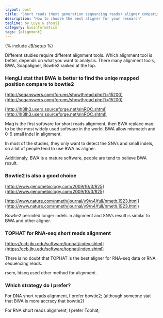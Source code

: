 ```yaml
---
layout: post
title: "Short reads (Next generation sequencing reads) aligner comparison"
description: "How to choose the best aligner for your research"
tagline: by Luye & zhoujj
category: bioinformatics
tags: [alignment]
---
```

{% include JB/setup %}

Different studies require different alignment tools. Which alignment tool is better, depends on what you want to analysis. There many alignment tools, BWA, Soapaligner, Bowtie2 ranked at the top.

<!--more-->

### HengLi stat that BWA is better to find the uniqe mapped position compare to bowtie2

[http://seqanswers.com/forums/showthread.php?t=15200](http://seqanswers.com/forums/showthread.php?t=15200)

[http://lh3lh3.users.sourceforge.net/alnROC.shtml](http://lh3lh3.users.sourceforge.net/alnROC.shtml)

Maq is the first software for short reads alignment, then BWA replace maq to be the most widely used software in the world. BWA allow mismatch and 0-9 small indel in alignment. 

In most of the studies, they only want to detect the SNVs and small indels, so a lot of people tend to use BWA as aligner.

Additionaly, BWA is a mature software, people are tend to believe BWA result.


### Bowtie2 is also a good choice

[http://www.genomebiology.com/2009/10/3/R25](http://www.genomebiology.com/2009/10/3/R25)

[http://www.nature.com/nmeth/journal/v9/n4/full/nmeth.1923.html](http://www.nature.com/nmeth/journal/v9/n4/full/nmeth.1923.html)

Bowtie2 permited longer indels in alignment and SNVs result is similar to BWA and other aligner.


### TOPHAT for RNA-seq short reads alignment

[https://ccb.jhu.edu/software/tophat/index.shtml](https://ccb.jhu.edu/software/tophat/index.shtml)

There is no doubt that TOPHAT is the best aligner for RNA-seq data or RNA sequencing reads.

rsem, htseq used other method for alignment.

### Which strategy do I prefer?

For DNA short reads alignment, I prefer bowtie2; (although someone stat that BWA is more accracy that bowtie2)

For RNA short reads alignment, I prefer Tophat;


